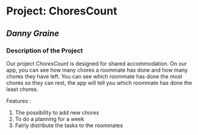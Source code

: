 # **Project: ChoresCount**

## *Danny Graine*

### Description of the Project

Our project *ChoresCount* is designed for shared accommodation. On our app, you can see how many chores a roommate has done and how many chores they have left. You can see which roommate has done the most chores so they can rest, the app will tell you which roommate has done the least chores.

Features : 
1. The possibility to add new chores
2. To do a planning for a week
3. Fairly distribute the tasks to the roommates
